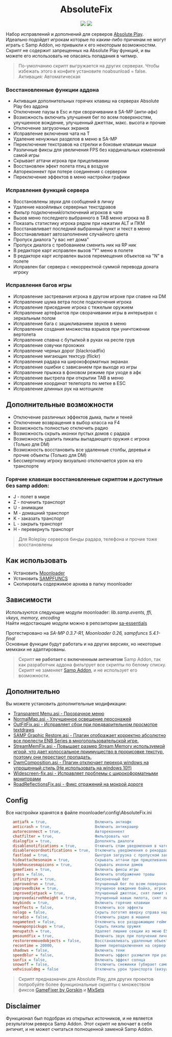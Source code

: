 <h1 align="center">AbsoluteFix</h1>
<p align="center">
    <a href="https://www.sa-mp.mp/"><img src="https://img.shields.io/badge/made%20for-GTA%20SA--MP-blue"></a>
    <a href="https://gta-samp.ru/"><img src="https://img.shields.io/badge/Server-Absolute%20Play-red"></a>
</p>

Набор исправлений и дополнений для серверов [Absolute Play](https://sa-mp.ru/).  
Идеально подойдет игрокам которые по каким-либо причинам не могут играть с Samp Addon, но привыкли к его некоторым возможностям.  
Скрипт не содержит запрещенных на Absolute Play функций, и вы можете его использовать не опасаясь попадания в читмир.  

> По-умолчанию скрипт выгружается на других серверах. Чтобы избежать этого в конфиге установите noabsunload = false.  
Активация: Автоматическая

### Восстановленные функции аддона
* Активация дополнительных горячих клавиш на серверах Absolute Play без аддона
* Отключение паузы в Esc и при сворачивании в SA-MP (анти-афк)
* Возможность включить улучшения бег по всем поверхностям, улучшенное вождение, улучшенный джетпак, макс. высота и прочие
* Отключение загрузочных экранов
* Исправление включения чата на T
* Удаление ненужных разделов в меню в SA-MP
* Переключение текстравов на стрелки и боковые клавиши мыши
* Различные фиксы для увеличения FPS без кардинальных изменений самой игры
* Скрывает аттачи игрока при прицеливании
* Восстановлен эфект полета птиц в воздухе
* Автореконнект при потере соединения с сервером
* Переключение эффектов в меню настройки графики

### Исправления функций сервера
* Восстановлены звуки для сообщений в личку
* Удаление назойливых серверных текстдравов
* Фильтр подключений/отключений игроков в чате
* Вызов меню последнего выбранного в TAB меню игрока на B
* Показать статистику игрока рядом при нажатии ALT и ПКМ
* Восстанавливает последний выбранный пункт и текст в меню
* Восстанавливает автозаполнение случайного цвета
* Пропуск диалога "у вас нет дома"
* Пропуск диалога с требованием сменить ник на RP ник
* В редакторе карт исправлен вызов "Y" меню в полете
* В редакторе карт исправлен вызов перемещения объектов на "N" в полете
* Исправлен баг сервера с некорректной суммой перевода доната игроку

### Исправления багов игры
* Исправление застревания игрока в другом игроке при спавне на DM
* Исправление шума ветра после подключения игрока
* Исправление приседание игрока с тяжелым оружием
* Исправление артефактов при сворачивании игры в интерьерах с зеркальным полом
* Исправление бага с зацикливанием звуков в меню
* Исправление создания множества взрывов при уничтожении вертолета
* Исправление спавна с бутылкой в руках на респе грув
* Исправление озвучки прохожих
* Исправление черных дорог (blackroadfix)
* Исправление мигающих тектсур (flickr)
* Исправления радара на широкоформатных экранах
* Исправление ошибки с зависанием при выходе из игры
* Исправление прыжка в фоновом режиме при уходе в афк
* Исправление выстрела при открытии TAB в меню
* Исправление координат телепорта по метке в ESC
* Исправление длинных рук на мотоцикле

## Дополнительные возможности
* Отключение различных эффектов дыма, пыли и теней
* Отключение возвращения в выбор класса на F4
* Возможность полностью отключить радио
* Возможность скрыть иконки пустых домов с радара
* Возможность удалить пикапы выпадающего оружия с игрока (Только для DM)
* Возможность восстановить все удаленные столбы, деревья и прочие объекты (Только для DM)
* Бессмертному игроку визуально отключается урон на его транспорте

### Горячие клавиши восстановленные скриптом и доступные без samp addon:
* J - полет в мире
* Z - починить транспорт
* U - анимации
* M - домашний транспорт
* K - заказать транспорт
* L - закрыть транспорт
* H - перевернуть транспорт

> Для Roleplay серверов бинды радара, телефона и прочие тоже восстановлены

## Как использовать
- Установить [Moonloader](https://www.blast.hk/threads/13305/)  
- Установить [SAMPFUNCS](https://www.blast.hk/threads/17/)  
- Скопировать содержимое архива в папку moonloader  

## Зависимости
Используются следующие модули moonloader: *lib.samp.events, ffi, vkeys, memory, encoding*  
Найти недостающие модули можно в репозитории [sa-essentials](https://github.com/ins1x/sa-essentials)

Протестировано на *SA-MP 0.3.7-R1, Moonloader 0.26, sampfuncs 5.4.1-final*  
Основные функции будут работать и на других версиях, но некоторые мемхаки не адаптированы.

> Скрипт **не работает с включенным античитом** Samp Addon, так как разработчик аддона фильтрует все скрипты по белому списку.  
Скрипт не заменяет [Samp Addon](https://sa-mp.ru/sampaddon), и не использует его возможности. 

## Дополнительно
Вы можете установить дополнительные модификации:

* [Transparent Menu.asi - Прозрачное меню](https://libertycity.ru/files/gta-san-andreas/96340-transparent-menu.html)
* [NormalMap.asi - Улучшенное освещение персонажей](https://www.blast.hk/threads/19173/)
* [OutFitFix.asi - Исправляет сбои при предварительном просмотре textdraws](https://gtaforums.com/topic/759412-relsa-fixes-for-normalmapweapons-outfit-and-shell/)
* [SAMP Graphic Restore.asi - Плагин отображает корректно абсолютно все прелести ENB Series в многопользовательской игре.](https://www.blast.hk/threads/25150/)
* [StreamMemFix.asi - Повышает размер Stream Memory используемой игрой, что дает колоссальное приимущество в прорисовке текстур, поэтому они перестают пропадать.](https://libertycity.ru/files/gta-san-andreas/31883-sa-streammemfix-2.2.html)
* [DwmComposition.asi - Плагин отключает переход windows на упрощенный стиль (Не использовать на windows 10!!)](https://www.blast.hk/threads/13368/)
* [Widescreen-fix.asi - Исправляет проблемы с широкоформатными мониторами](https://gamemodding.com/ru/gta-san-andreas/others/45270-widescreen-fix.html)
* [RoadReflectionsFix.asi - Фикс отражений на мокрой дороге](https://www.gtagarage.com/mods/show.php?id=22398)

## Config
Все настройки хранятся в файле moonloader\config\AbsoluteFix.ini  
```INI
   antiafk = true,                     Включить антиафк
   anticrash = true,                   Включить антикрашер
   autoreconnect = true,               Автореконнект
   chatfilter = true,                  Фильтровать чат
   dialogfix = true,                   Дополнять диалоги
   disablenotifications = true,        Откючить спам уведомления в чате
   disablerecordnotifications = true,  Отключить уведомления о рекордах
   fastload = true,                    Бычтрая загрузка с пропуском загр. экранов
   hideattachesonaim = true,           Скрывать аттачи при прицеливаннии 
   hidehousesmapicons = true,          Скрывать иконки домов
   gamefixes = true,                   Включить фиксы игры
   grass = false,                      Включить отображение травы
   infinityrun = true,                 Бесконечный бег
   improvedrun = true,                 Улучшенный бег по всем поверхностям
   improvedbike = true,                Улучшеное вождение байка, игрок не падает
   improvedjetpack = true,             Улучшенный джетпак, снят лимит высоты
   improvedairvehheight = true,        Улучшенный навык пилота, снят лимит высоты
   keybinds = true,                    Включить горячие клавиши
   noeffects = false,                  Отключить все эффекты
   nologo = false,                     Скрыть логотип вверху справа над худом
   noradio = false,                    Отключить радио в машине
   nogametext = false,                 Отключить все раздражающие геймтексты на полэкрана
   noweaponpickups = true,             Скрыть пикапы оружия
   menupatch = true,                   Удаляет лишние секции из меню ESC
   pmsoundfix = true,                  Включить звук при получении личных сообщений
   restoreremovedobjects = false,      Восстанавливать удаленные объекты
   recontime = 20000,                  Время переподключения на сервер
   shadows = false,                    Включить тени
   speedblur = false,                  Включить эффект размытия при разгоне на машине
   sunfix = false,                     Включить эффект солнца  
   snowoff = false,                    Отключить снежинки (убирает самп объекты со снегом)
   vehvisualdmg = false                Отключить урон транспорта (визуально для вас)
```

> Скрипт предназначен для Absolute Play, для других проектов попробуйте более функциональные скрипты с множеством фиксов
[GameFixer by Gorskin](https://vk.com/@gorskinscripts-gamefixer-obnovlenie-30)
и [MixSets](https://www.mixmods.com.br/2022/03/sa-mixsets/)

## Disclaimer
Функционал был подобран из открытых источников, и не является результатом реверса Samp Addon.
Этот скрипт не влючает в себя античит, и не может считаться полноценной заменой Samp Addon.